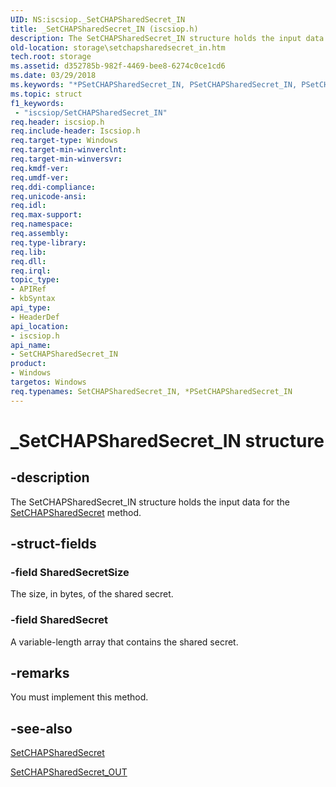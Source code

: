 ```yaml
---
UID: NS:iscsiop._SetCHAPSharedSecret_IN
title: _SetCHAPSharedSecret_IN (iscsiop.h)
description: The SetCHAPSharedSecret_IN structure holds the input data for the SetCHAPSharedSecret method.
old-location: storage\setchapsharedsecret_in.htm
tech.root: storage
ms.assetid: d352785b-982f-4469-bee8-6274c0ce1cd6
ms.date: 03/29/2018
ms.keywords: "*PSetCHAPSharedSecret_IN, PSetCHAPSharedSecret_IN, PSetCHAPSharedSecret_IN structure pointer [Storage Devices], SetCHAPSharedSecret_IN, SetCHAPSharedSecret_IN structure [Storage Devices], _SetCHAPSharedSecret_IN, iscsiop/PSetCHAPSharedSecret_IN, iscsiop/SetCHAPSharedSecret_IN, storage.setchapsharedsecret_in, structs-iSCSI_e0aefea0-989e-4834-b812-ae02da2e6f34.xml"
ms.topic: struct
f1_keywords:
 - "iscsiop/SetCHAPSharedSecret_IN"
req.header: iscsiop.h
req.include-header: Iscsiop.h
req.target-type: Windows
req.target-min-winverclnt: 
req.target-min-winversvr: 
req.kmdf-ver: 
req.umdf-ver: 
req.ddi-compliance: 
req.unicode-ansi: 
req.idl: 
req.max-support: 
req.namespace: 
req.assembly: 
req.type-library: 
req.lib: 
req.dll: 
req.irql: 
topic_type:
- APIRef
- kbSyntax
api_type:
- HeaderDef
api_location:
- iscsiop.h
api_name:
- SetCHAPSharedSecret_IN
product:
- Windows
targetos: Windows
req.typenames: SetCHAPSharedSecret_IN, *PSetCHAPSharedSecret_IN
---
```


# _SetCHAPSharedSecret_IN structure


## -description


The SetCHAPSharedSecret_IN structure holds the input data for the <a href="https://docs.microsoft.com/windows-hardware/drivers/storage/setchapsharedsecret">SetCHAPSharedSecret</a> method.


## -struct-fields




### -field SharedSecretSize

The size, in bytes, of the shared secret.


### -field SharedSecret

A variable-length array that contains the shared secret.


## -remarks



You must implement this method.




## -see-also




<a href="https://docs.microsoft.com/windows-hardware/drivers/storage/setchapsharedsecret">SetCHAPSharedSecret</a>



<a href="https://docs.microsoft.com/windows-hardware/drivers/ddi/iscsiop/ns-iscsiop-_setchapsharedsecret_out">SetCHAPSharedSecret_OUT</a>
 

 

